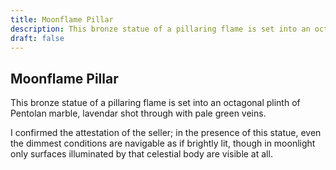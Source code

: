 ```yaml
---
title: Moonflame Pillar
description: This bronze statue of a pillaring flame is set into an octagonal plinth of Pentolan marble,...
draft: false
---
```


## Moonflame Pillar

This bronze statue of a pillaring flame is set into an octagonal plinth of Pentolan marble,
lavendar shot through with pale green veins.

I confirmed the attestation of the seller; in the presence of this statue, even the dimmest
conditions are navigable as if brightly lit, though in moonlight only surfaces illuminated by
that celestial body are visible at all.
